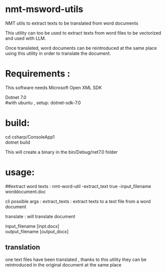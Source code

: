 # nmt-msword-utils
NMT utils to extract texts to be translated from word documents 

This utility can too be used to extract texts from word files to be vectorized and used with LLM.

Once translated, word documents can be reintroduced at the same place using this utility 
in order to translate the document.



# Requirements :
This software needs Microsoft Open XML SDK

Dotnet 7.0  
#with ubuntu , setup: 
dotnet-sdk-7.0  

# build:
cd csharp/ConsoleApp1  
dotnet build  

This will create a binary in the bin/Debug/net7.0 folder  

# usage:
##extract word texts :
nmt-word-util -extract_text true -input_filename worddocument.doc  

cli possible args :
extract_texts : extract texts to a text file from a word document

translate : will translate document 

input_filename [inpt.docx]  
output_filename [output_docx]  


## translation
one text files have been translated , thanks to this utility they can be reintroduced in the original document at the same place 

